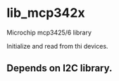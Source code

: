 # lib_mcp342x
Microchip mcp3425/6 library

Initialize and read from thi devices.

## Depends on I2C library.
